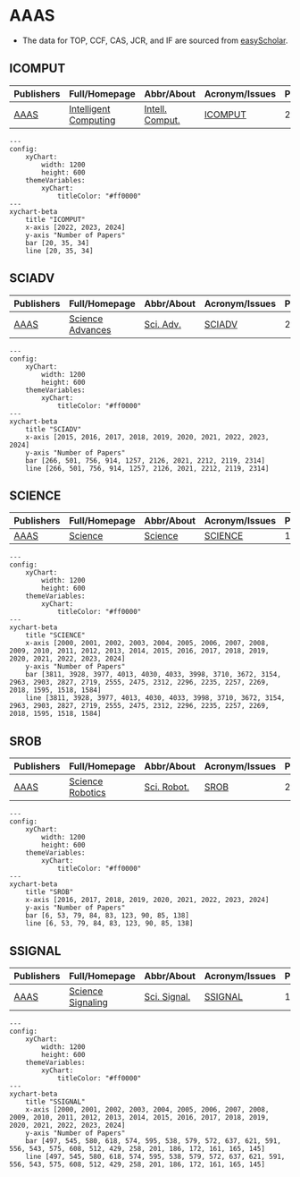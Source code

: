 # AAAS

- The data for TOP, CCF, CAS, JCR, and IF are sourced from [easyScholar](https://www.easyscholar.cc/).

## ICOMPUT

|Publishers|Full/Homepage|Abbr/About|Acronym/Issues|Period/DBLP|Top/Early|CCF|CAS|JCR|IF|Keywords/Google|
|-         |-            |-         |-             |-          |-        |-  |-  |-  |- |-              |
|[AAAS](https://www.science.org/)|[Intelligent Computing](https://spj.science.org/journal/icomputing)|[Intell. Comput.](https://spj.science.org/page/icomputing/about)|[ICOMPUT](https://spj.science.org/loi/icomputing)|2022 -|False||||3.7|[Intelligent Computing](https://www.google.com/search?q=Intelligent+Computing)|

```mermaid
---
config:
    xyChart:
        width: 1200
        height: 600
    themeVariables:
        xyChart:
            titleColor: "#ff0000"
---
xychart-beta
    title "ICOMPUT"
    x-axis [2022, 2023, 2024]
    y-axis "Number of Papers"
    bar [20, 35, 34]
    line [20, 35, 34]
```

## SCIADV

|Publishers|Full/Homepage|Abbr/About|Acronym/Issues|Period/DBLP|Top/Early|CCF|CAS|JCR|IF|Keywords/Google|
|-         |-            |-         |-             |-          |-        |-  |-  |-  |- |-              |
|[AAAS](https://www.science.org/)|[Science Advances](https://www.science.org/journal/sciadv)|[Sci. Adv.](https://www.science.org/content/page/science-advances-mission-and-scope)|[SCIADV](https://www.science.org/loi/sciadv)|2015 -|True||1|Q1|14.1|[Multidisciplinary](https://www.google.com/search?q=Multidisciplinary)|

```mermaid
---
config:
    xyChart:
        width: 1200
        height: 600
    themeVariables:
        xyChart:
            titleColor: "#ff0000"
---
xychart-beta
    title "SCIADV"
    x-axis [2015, 2016, 2017, 2018, 2019, 2020, 2021, 2022, 2023, 2024]
    y-axis "Number of Papers"
    bar [266, 501, 756, 914, 1257, 2126, 2021, 2212, 2119, 2314]
    line [266, 501, 756, 914, 1257, 2126, 2021, 2212, 2119, 2314]
```

## SCIENCE

|Publishers|Full/Homepage|Abbr/About|Acronym/Issues|Period/DBLP|Top/Early|CCF|CAS|JCR|IF|Keywords/Google|
|-         |-            |-         |-             |-          |-        |-  |-  |-  |- |-              |
|[AAAS](https://www.science.org/)|[Science](https://www.science.org/journal/science)|[Science](https://www.science.org/content/page/about-science-aaas)|[SCIENCE](https://www.science.org/loi/science)|1880 -|True||1|Q1|49.7|[Multidisciplinary](https://www.google.com/search?q=Multidisciplinary)|

```mermaid
---
config:
    xyChart:
        width: 1200
        height: 600
    themeVariables:
        xyChart:
            titleColor: "#ff0000"
---
xychart-beta
    title "SCIENCE"
    x-axis [2000, 2001, 2002, 2003, 2004, 2005, 2006, 2007, 2008, 2009, 2010, 2011, 2012, 2013, 2014, 2015, 2016, 2017, 2018, 2019, 2020, 2021, 2022, 2023, 2024]
    y-axis "Number of Papers"
    bar [3811, 3928, 3977, 4013, 4030, 4033, 3998, 3710, 3672, 3154, 2963, 2903, 2827, 2719, 2555, 2475, 2312, 2296, 2235, 2257, 2269, 2018, 1595, 1518, 1584]
    line [3811, 3928, 3977, 4013, 4030, 4033, 3998, 3710, 3672, 3154, 2963, 2903, 2827, 2719, 2555, 2475, 2312, 2296, 2235, 2257, 2269, 2018, 1595, 1518, 1584]
```

## SROB

|Publishers|Full/Homepage|Abbr/About|Acronym/Issues|Period/DBLP|Top/Early|CCF|CAS|JCR|IF|Keywords/Google|
|-         |-            |-         |-             |-          |-        |-  |-  |-  |- |-              |
|[AAAS](https://www.science.org/)|[Science Robotics](https://www.science.org/journal/scirobotics)|[Sci. Robot.](https://www.science.org/content/page/science-robotics-mission-and-scope)|[SROB](https://www.science.org/loi/scirobotics)|2016 -|True||1|Q1|32.9|[Robotics and UAV](https://www.google.com/search?q=Robotics+and+UAV)|

```mermaid
---
config:
    xyChart:
        width: 1200
        height: 600
    themeVariables:
        xyChart:
            titleColor: "#ff0000"
---
xychart-beta
    title "SROB"
    x-axis [2016, 2017, 2018, 2019, 2020, 2021, 2022, 2023, 2024]
    y-axis "Number of Papers"
    bar [6, 53, 79, 84, 83, 123, 90, 85, 138]
    line [6, 53, 79, 84, 83, 123, 90, 85, 138]
```

## SSIGNAL

|Publishers|Full/Homepage|Abbr/About|Acronym/Issues|Period/DBLP|Top/Early|CCF|CAS|JCR|IF|Keywords/Google|
|-         |-            |-         |-             |-          |-        |-  |-  |-  |- |-              |
|[AAAS](https://www.science.org/)|[Science Signaling](https://www.science.org/journal/signaling)|[Sci. Signal.](https://www.science.org/content/page/science-signaling-information)|[SSIGNAL](https://www.science.org/loi/signaling)|1999 -|True||1|Q1|7.3|[Cellular Signaling](https://www.google.com/search?q=Cellular+Signaling)|

```mermaid
---
config:
    xyChart:
        width: 1200
        height: 600
    themeVariables:
        xyChart:
            titleColor: "#ff0000"
---
xychart-beta
    title "SSIGNAL"
    x-axis [2000, 2001, 2002, 2003, 2004, 2005, 2006, 2007, 2008, 2009, 2010, 2011, 2012, 2013, 2014, 2015, 2016, 2017, 2018, 2019, 2020, 2021, 2022, 2023, 2024]
    y-axis "Number of Papers"
    bar [497, 545, 580, 618, 574, 595, 538, 579, 572, 637, 621, 591, 556, 543, 575, 608, 512, 429, 258, 201, 186, 172, 161, 165, 145]
    line [497, 545, 580, 618, 574, 595, 538, 579, 572, 637, 621, 591, 556, 543, 575, 608, 512, 429, 258, 201, 186, 172, 161, 165, 145]
```

